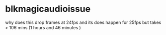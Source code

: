 # blkmagicaudioissue

why does this drop frames at 24fps and its does happen for 25fps but takes > 106 mins (1 hours and 46 minutes
)
